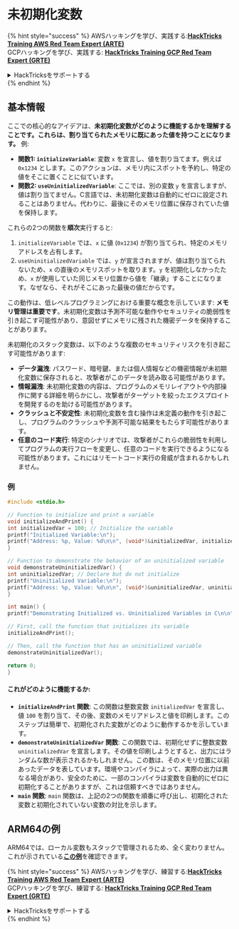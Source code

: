 # 未初期化変数

{% hint style="success" %}
AWSハッキングを学び、実践する:<img src="/.gitbook/assets/arte.png" alt="" data-size="line">[**HackTricks Training AWS Red Team Expert (ARTE)**](https://training.hacktricks.xyz/courses/arte)<img src="/.gitbook/assets/arte.png" alt="" data-size="line">\
GCPハッキングを学び、実践する: <img src="/.gitbook/assets/grte.png" alt="" data-size="line">[**HackTricks Training GCP Red Team Expert (GRTE)**<img src="/.gitbook/assets/grte.png" alt="" data-size="line">](https://training.hacktricks.xyz/courses/grte)

<details>

<summary>HackTricksをサポートする</summary>

* [**サブスクリプションプラン**](https://github.com/sponsors/carlospolop)を確認してください！
* **💬 [**Discordグループ**](https://discord.gg/hRep4RUj7f)または[**Telegramグループ**](https://t.me/peass)に参加するか、**Twitter** 🐦 [**@hacktricks\_live**](https://twitter.com/hacktricks\_live)**をフォローしてください。**
* **ハッキングのトリックを共有するには、[**HackTricks**](https://github.com/carlospolop/hacktricks)および[**HackTricks Cloud**](https://github.com/carlospolop/hacktricks-cloud)のGitHubリポジトリにPRを提出してください。**

</details>
{% endhint %}

## 基本情報

ここでの核心的なアイデアは、**未初期化変数がどのように機能するかを理解することです。これらは、割り当てられたメモリに既にあった値を持つことになります。** 例:

* **関数1: `initializeVariable`**: 変数 `x` を宣言し、値を割り当てます。例えば `0x1234` とします。このアクションは、メモリ内にスポットを予約し、特定の値をそこに置くことに似ています。
* **関数2: `useUninitializedVariable`**: ここでは、別の変数 `y` を宣言しますが、値は割り当てません。C言語では、未初期化変数は自動的にゼロに設定されることはありません。代わりに、最後にそのメモリ位置に保存されていた値を保持します。

これらの2つの関数を**順次**実行すると:

1. `initializeVariable` では、`x` に値 (`0x1234`) が割り当てられ、特定のメモリアドレスを占有します。
2. `useUninitializedVariable` では、`y` が宣言されますが、値は割り当てられないため、`x` の直後のメモリスポットを取ります。`y` を初期化しなかったため、`x` が使用していた同じメモリ位置から値を「継承」することになります。なぜなら、それがそこにあった最後の値だからです。

この動作は、低レベルプログラミングにおける重要な概念を示しています: **メモリ管理は重要です**。未初期化変数は予測不可能な動作やセキュリティの脆弱性を引き起こす可能性があり、意図せずにメモリに残された機密データを保持することがあります。

未初期化のスタック変数は、以下のような複数のセキュリティリスクを引き起こす可能性があります:

* **データ漏洩**: パスワード、暗号鍵、または個人情報などの機密情報が未初期化変数に保存されると、攻撃者がこのデータを読み取る可能性があります。
* **情報漏洩**: 未初期化変数の内容は、プログラムのメモリレイアウトや内部操作に関する詳細を明らかにし、攻撃者がターゲットを絞ったエクスプロイトを開発するのを助ける可能性があります。
* **クラッシュと不安定性**: 未初期化変数を含む操作は未定義の動作を引き起こし、プログラムのクラッシュや予測不可能な結果をもたらす可能性があります。
* **任意のコード実行**: 特定のシナリオでは、攻撃者がこれらの脆弱性を利用してプログラムの実行フローを変更し、任意のコードを実行できるようになる可能性があります。これにはリモートコード実行の脅威が含まれるかもしれません。

### 例
```c
#include <stdio.h>

// Function to initialize and print a variable
void initializeAndPrint() {
int initializedVar = 100; // Initialize the variable
printf("Initialized Variable:\n");
printf("Address: %p, Value: %d\n\n", (void*)&initializedVar, initializedVar);
}

// Function to demonstrate the behavior of an uninitialized variable
void demonstrateUninitializedVar() {
int uninitializedVar; // Declare but do not initialize
printf("Uninitialized Variable:\n");
printf("Address: %p, Value: %d\n\n", (void*)&uninitializedVar, uninitializedVar);
}

int main() {
printf("Demonstrating Initialized vs. Uninitialized Variables in C\n\n");

// First, call the function that initializes its variable
initializeAndPrint();

// Then, call the function that has an uninitialized variable
demonstrateUninitializedVar();

return 0;
}
```
#### これがどのように機能するか:

* **`initializeAndPrint` 関数**: この関数は整数変数 `initializedVar` を宣言し、値 `100` を割り当て、その後、変数のメモリアドレスと値を印刷します。このステップは簡単で、初期化された変数がどのように動作するかを示しています。
* **`demonstrateUninitializedVar` 関数**: この関数では、初期化せずに整数変数 `uninitializedVar` を宣言します。その値を印刷しようとすると、出力にはランダムな数が表示されるかもしれません。この数は、そのメモリ位置に以前あったデータを表しています。環境やコンパイラによって、実際の出力は異なる場合があり、安全のために、一部のコンパイラは変数を自動的にゼロに初期化することがありますが、これは信頼すべきではありません。
* **`main` 関数**: `main` 関数は、上記の2つの関数を順番に呼び出し、初期化された変数と初期化されていない変数の対比を示します。

## ARM64の例

ARM64では、ローカル変数もスタックで管理されるため、全く変わりません。これが示されている[**この例**](https://8ksec.io/arm64-reversing-and-exploitation-part-6-exploiting-an-uninitialized-stack-variable-vulnerability/)を確認できます。

{% hint style="success" %}
AWSハッキングを学び、練習する:<img src="/.gitbook/assets/arte.png" alt="" data-size="line">[**HackTricks Training AWS Red Team Expert (ARTE)**](https://training.hacktricks.xyz/courses/arte)<img src="/.gitbook/assets/arte.png" alt="" data-size="line">\
GCPハッキングを学び、練習する: <img src="/.gitbook/assets/grte.png" alt="" data-size="line">[**HackTricks Training GCP Red Team Expert (GRTE)**<img src="/.gitbook/assets/grte.png" alt="" data-size="line">](https://training.hacktricks.xyz/courses/grte)

<details>

<summary>HackTricksをサポートする</summary>

* [**サブスクリプションプラン**](https://github.com/sponsors/carlospolop)を確認してください!
* **💬 [**Discordグループ**](https://discord.gg/hRep4RUj7f)または[**テレグラムグループ**](https://t.me/peass)に参加するか、**Twitter** 🐦 [**@hacktricks\_live**](https://twitter.com/hacktricks\_live)**をフォローしてください。**
* **ハッキングのトリックを共有するには、[**HackTricks**](https://github.com/carlospolop/hacktricks)および[**HackTricks Cloud**](https://github.com/carlospolop/hacktricks-cloud)のgithubリポジトリにPRを提出してください。**

</details>
{% endhint %}

